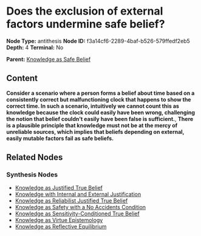 # Does the exclusion of external factors undermine safe belief?

**Node Type:** antithesis
**Node ID:** f3a14cf6-2289-4baf-b526-579ffedf2eb5
**Depth:** 4
**Terminal:** No

**Parent:** [Knowledge as Safe Belief](knowledge-as-safe-belief-synthesis-ebeef2d9-44c3-4bf1-9c13-abc285df34bc.md)

## Content

**Consider a scenario where a person forms a belief about time based on a consistently correct but malfunctioning clock that happens to show the correct time. In such a scenario, intuitively we cannot count this as knowledge because the clock could easily have been wrong, challenging the notion that belief couldn't easily have been false is sufficient.**, **There is a plausible principle that knowledge must not be at the mercy of unreliable sources, which implies that beliefs depending on external, easily mutable factors fail as safe beliefs.**

## Related Nodes

### Synthesis Nodes

- [Knowledge as Justified True Belief](knowledge-as-justified-true-belief-synthesis-5898249b-91dd-4592-8dba-87515e58d966.md)
- [Knowledge with Internal and External Justification](knowledge-with-internal-and-external-justification-synthesis-212579da-720b-47ed-a268-3b1cb5fe16a1.md)
- [Knowledge as Reliabilist Justified True Belief](knowledge-as-reliabilist-justified-true-belief-synthesis-5f60a740-d016-4dd6-8480-afe385257c9e.md)
- [Knowledge as Safety with a No Accidents Condition](knowledge-as-safety-with-a-no-accidents-condition-synthesis-52c6af39-c250-4a03-9a7f-b0de6a3168b7.md)
- [Knowledge as Sensitivity-Conditioned True Belief](knowledge-as-sensitivity-conditioned-true-belief-synthesis-557e90b9-4a82-46e7-81ce-aef29272d19f.md)
- [Knowledge as Virtue Epistemology](knowledge-as-virtue-epistemology-synthesis-49f2c2de-b976-4ac9-8852-695706b58d00.md)
- [Knowledge as Reflective Equilibrium](knowledge-as-reflective-equilibrium-synthesis-42b5d2c6-a872-4a75-9bf8-5d6493851c5f.md)
